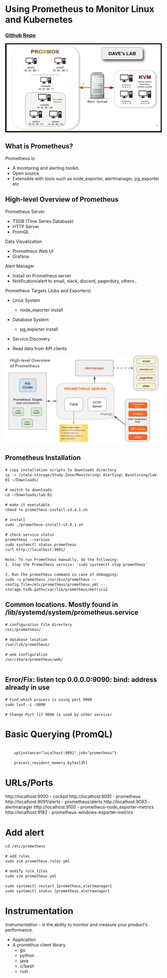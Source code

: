 # Using Prometheus to Monitor Linux and Kubernetes
### [Github Repo](https://github.com/daveprowse/prom-live)

![Lab Setup](prometheus-lab-setup.png)

## What is Prometheus?

Prometheus is:

- A monitoring and alerting toolkit.
- Open source.
- Extensible with tools such as node_exporter, alertmanager, pg_exporter etc

## High-level Overview of Prometheus

Prometheus Server
- TSDB (Time Series Database)
- HTTP Server
- PromQL

Data Visualization
- Prometheus Web UI
- Grafana

Alert Manager
- Install on Prometheus server
- Notification/alert to email, slack, discord, pagerduty, others..

Prometheus Targets (Jobs and Exporters)
- Linux System
  - node_exporter install
- Database System
  - pg_exporter install
- Service Discovery

- Read data from API clients

![High Level Overview Diagram](prometheus-high-level-overview.png)


## Prometheus Installation
```
# copy installation scripts to downloads directory
cp -r /stale-storage/Study-Zone/Monitoring\ Alerting\ Baselining/lab-01 ~/Downloads/

# switch to downloads
cd ~/Downloads/lab-01

# make it executable
chmod +x prometheus-install-v3.4.1.sh

# install
sudo ./prometheus-install-v3.4.1.sh

# check service status
prometheus --version
sudo systemctl status prometheus
curl http://localhost:9091/

Note: To run Prometheus manually, do the following:
1. Stop the Prometheus service: 'sudo systemctl stop prometheus'

2. Run the prometheus command in case of debugging:
sudo -u prometheus /usr/bin/prometheus --config.file=/etc/prometheus/prometheus.yml --storage.tsdb.path=/var/lib/prometheus/metrics2

```

## Common locations. Mostly found in /lib/systemd/system/prometheus.service
```
# configuration file directory
/etc/prometheus/

# database location
/var/lib/prometheus/

# web configuration
/usr/share/prometheus/web/


```

## Error/Fix: listen tcp 0.0.0.0:9090: bind: address already in use
```
# Find which process is using port 9090
sudo lsof -i :9090

# Change Port (if 9090 is used by other service)
```

# Basic Querying (PromQL)
```

    up{instance="localhost:9091",job="prometheus"}

    process_resident_memory_bytes[3h]
```

# URLs/Ports
http://localhost:9000 - cockpit
http://localhost:9091 - prometheus
http://localhost:9091/alerts - prometheus/alerts
http://localhost:9093 - alertmanager
http://localhost:9100 - prometheus-node_exporter-metrics
http://localhost:9182 - prometheus-windows-exporter-metrics

# Add alert
```
cd /etc/prometheus

# add rules
sudo vim prometheus.rules.yml

# modify rule_files
sudo vim prometheus.yml

sudo systemctl restart {prometheus,alertmanager}
sudo systemctl status {prometheus,alertmanager}
```

# Instrumentation
*Instrumentation* - is the ability to monitor and measure your product's performance.

- Application
- A promethus client library
  - go
  - python
  - java
  - c/bash
  - rust


